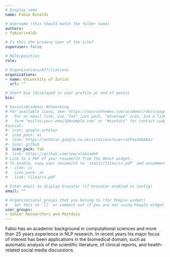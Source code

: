 ```yaml
---
# Display name
name: Fabio Rinaldi

# Username (this should match the folder name)
authors:
- fabiorinaldi

# Is this the primary user of the site?
superuser: false

# Role/position
role: 

# Organizations/Affiliations
organizations:
- name: University of Zurich
  url: ""

# Short bio (displayed in user profile at end of posts)
bio:

# Social/Academic Networking
# For available icons, see: https://sourcethemes.com/academic/docs/page-builder/#icons
#   For an email link, use "fas" icon pack, "envelope" icon, and a link in the
#   form "mailto:your-email@example.com" or "#contact" for contact widget.
#social:
#- icon: google-scholar
#  icon_pack: ai
#  link: https://scholar.google.co.uk/citations?user=iCPxe4UAAAAJ
#- icon: github
3  icon_pack: fab
#  link: https://github.com/nooralahzadeh
# Link to a PDF of your resume/CV from the About widget.
# To enable, copy your resume/CV to `static/files/cv.pdf` and uncomment the lines below.
# - icon: cv
#   icon_pack: ai
#   link: files/cv.pdf

# Enter email to display Gravatar (if Gravatar enabled in Config)
email: ""

# Organizational groups that you belong to (for People widget)
#   Set this to `[]` or comment out if you are not using People widget.
user_groups:
- Senior Researchers and Postdocs
---
```


Fabio has an academic background in computational sciences and more than 25 years experience in NLP research. In recent years his major focus of interest has been applications in the biomedical domain, such as automatic analysis of the scientific literature, of clinical reports, and health-related social media discussions.
